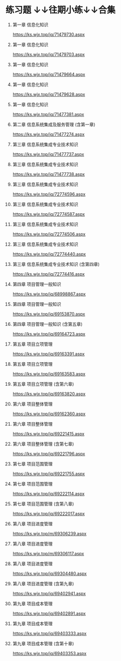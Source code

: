 练习题
↓↓往期小练↓↓合集
===

1. 第一章 信息化知识
    
    https://ks.wjx.top/jq/71479730.aspx
1. 第一章 信息化知识 
    
    https://ks.wjx.top/jq/71479703.aspx
1. 第一章 信息化知识 
    
    https://ks.wjx.top/jq/71479664.aspx
1. 第一章 信息化知识 

    https://ks.wjx.top/jq/71479628.aspx
1. 第一章 信息化知识 
    
    https://ks.wjx.top/jq/71477381.aspx
1.  第二章  信息系统集成及服务管理 (含第一章)

    https://ks.wjx.top/jq/71477274.aspx
1. 第三章  信息系统集成专业技术知识

    https://ks.wjx.top/jq/71477737.aspx
1. 第三章  信息系统集成专业技术知识 

    https://ks.wjx.top/jq/71477738.aspx
1. 第三章  信息系统集成专业技术知识 

    https://ks.wjx.top/jq/72774596.aspx
1. 第三章  信息系统集成专业技术知识 

    https://ks.wjx.top/jq/72774587.aspx
1. 第三章  信息系统集成专业技术知识 

    https://ks.wjx.top/jq/72774506.aspx
1.  第三章  信息系统集成专业技术知识 

    https://ks.wjx.top/jq/72774440.aspx
1.  第三章  信息系统集成专业技术知识 (含第四章)

    https://ks.wjx.top/jq/72774416.aspx
1. 第四章 项目管理一般知识 

    https://ks.wjx.top/jq/68998867.aspx
1. 第四章 项目管理一般知识 

    https://ks.wjx.top/jq/69153870.aspx
1. 第四章 项目管理一般知识 (含第五章)
    
    https://ks.wjx.top/jq/69164723.aspx
1. 第五章 项目立项管理 

    https://ks.wjx.top/jq/69163391.aspx
1. 第五章 项目立项管理 

    https://ks.wjx.top/jq/69163583.aspx
1. 第五章 项目立项管理 (含第六章)

    https://ks.wjx.top/jq/69163820.aspx
1. 第六章 项目整体管理 

    https://ks.wjx.top/jq/69162360.aspx
1. 第六章 项目整体管理 

    https://ks.wjx.top/jq/69221415.aspx
1. 第六章 项目整体管理 (含第七章)

    https://ks.wjx.top/jq/69221796.aspx
1. 第七章  项目范围管理

    https://ks.wjx.top/jq/69221755.aspx
1. 第七章  项目范围管理 

    https://ks.wjx.top/jq/69222114.aspx
1. 第七章  项目范围管理 (含第八章)

    https://ks.wjx.top/jq/69222017.aspx
1. 第八章  项目进度管理

    https://ks.wjx.top/m/69306239.aspx
1. 第八章  项目进度管理

    https://ks.wjx.top/m/69306117.aspx
1. 第八章  项目进度管理

    https://ks.wjx.top/jq/69304480.aspx    
1. 第八章  项目进度管理 (含第九章)

    https://ks.wjx.top/jq/69402941.aspx
1. 第九章  项目成本管理 

    https://ks.wjx.top/jq/69402891.aspx
1. 第九章  项目成本管理 

    https://ks.wjx.top/jq/69403333.aspx
1. 第九章  项目成本管理 (含第十章)

    https://ks.wjx.top/jq/69403353.aspx